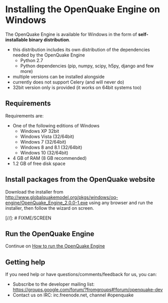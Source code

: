 # Installing the OpenQuake Engine on Windows

The OpenQuake Engine is available for Windows in the form of **self-installable binary distribution**.

- this distribution includes its own distribution of the dependencies needed by the OpenQuake Engine
    - Python 2.7
    - Python dependencies (pip, numpy, scipy, h5py, django and few more)
- multiple versions can be installed alongside
- currently does not support Celery (and will never do)
- 32bit version only is provided (it works on 64bit systems too)

## Requirements

Requirements are:

- One of the following editions of Windows
    - Windows XP 32bit
    - Windows Vista (32/64bit)
    - Windows 7 (32/64bit)
    - Windows 8 and 8.1 (32/64bit)
    - Windows 10 (32/64bit)
- 4 GB of RAM (8 GB recommended)
- 1.2 GB of free disk space

## Install packages from the OpenQuake website

Download the installer from http://www.globalquakemodel.org/pkgs/windows/oq-engine/OpenQuake_Engine_2.0.0-1.exe using any browser and run the installer, then follow the wizard on screen.

[//]: # FIXME/SCREEN

## Run the OpenQuake Engine

Continue on [How to run the OpenQuake Engine](../running/windows.md)

## Getting help
If you need help or have questions/comments/feedback for us, you can:
  * Subscribe to the developer mailing list: https://groups.google.com/forum/?fromgroups#!forum/openquake-dev
  * Contact us on IRC: irc.freenode.net, channel #openquake
